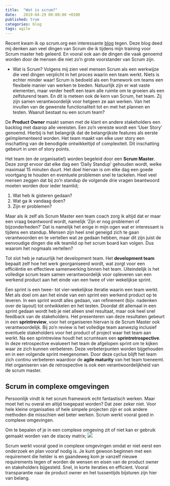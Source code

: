 ```yaml
---
title:  "Wat is scrum?"
date:   2019-04-29 00:00:00 +0100
published: true
categories: blog
tags: agile 
---
```

Recent kwam ik op scrum.org een interessante [blog][1] tegen. Deze blog deed mij denken aan veel dingen van Scrum die ik tijdens mijn training voor Scrum master heb geleerd. En vooral ook aan de dingen die vaak genoemd worden door de mensen die niet zo’n grote voorstander van Scrum zijn.

[1]: https://www.scrum.org/resources/blog/contextless-scrum-principles-or-rules-driven-framework

* Wat is Scrum?
Volgens mij zien veel mensen Scrum als een werkwijze die veel dingen verplicht in het proces waarin een team werkt. Niets is echter minder waar! Scrum is bedoeld als een framework om teams een flexibele manier van werken te bieden. Natuurlijk zijn er wat vaste elementen, maar verder heeft een team alle ruimte om te groeien als een zelfsturend team. En dit is meteen ook de kern van Scrum, het team. Zij zijn samen verantwoordelijk voor hetgeen ze aan werken. Van het invullen van de gewenste functionaliteit tot en met het plannen en testen. Waaruit bestaat nu een scrum team?

De **Product Owner** maakt samen met de klant en andere stakeholders een backlog met daarop alle vereisten. Een zo’n vereiste wordt een ‘User Story’ genoemd. Hierbij is het belangrijk dat de belangrijkste features als eerste geïmplementeerd worden. Het team maakt van elke user story een inschatting van de benodigde ontwikkeltijd of complexiteit. Dit inschatting gebeurt in uren of story points.

Het team (en de organisatie!) worden begeleid door een **Scrum Master**. Deze zorgt ervoor dat elke dag een ‘Daily Standup’ gehouden wordt, welke maximaal 15 minuten duurt. Het doel hiervan is om elke dag een goede voortgang te houden en eventuele problemen snel te tackelen. Heel veel mensen zeggen dat bij zo’n standup de volgende drie vragen beantwoord moeten worden door ieder teamlid;

1. Wat heb ik gisteren gedaan?
2. Wat ga ik vandaag doen?
3. Zijn er problemen?

Maar als ik zelf als Scrum Master een team coach zorg ik altijd dat er maar een vraag beantwoord wordt, namelijk ‘Zijn er nog problemen of bijzonderheden?’ Dat is namelijk het enige in mijn ogen wat er interessant is tijdens een standup. Mensen zijn heel snel geneigd zich te gaan verantwoorden en te vertellen wat ze gedaan hebben, maar dit zijn juist de eenvoudige dingen die elk teamlid op het scrum board kan volgen. Dus waarom het nogmaals vertellen?

Tot slot heb je natuurlijk het development team. Het **development team** bepaalt zelf hoe het werk georganiseerd wordt, wat zorgt voor een efficiëntie en effectieve samenwerking binnen het team. Uiteindelijk is het volledige scrum team samen verantwoordelijk voor opleveren van een werkend product aan het einde van een twee of vier wekelijkse sprint.

Een sprint is een twee- tot vier-wekelijkse iteratie waarin een team werkt. Met als doel om aan het einde van een sprint een werkend product op te leveren. In een sprint wordt alles gedaan, van refinement (bijv. nadenken over de layout) tot ontwikkelen en het testen. Doordat dit allemaal in een sprint gedaan wordt heb je niet alleen snel resultaat, maar ook heel snel feedback van de stakeholders.
Het presenteren van deze resultaten gebeurt in een **sprintreview**, voor het organiseren hiervan is de Scrum Master ook verantwoordelijk. Bij zo’n review is het volledige team aanwezig inclusief eventuele stakeholders voor het product of project waar het team aan werkt.
Na een sprintreview houdt het scrumteam een **sprintretrospective**. In deze retrospective evalueert het team de afgelopen sprint om te kijken waar ze zich kunnen verbeteren. Deze verbeterpunten worden bijgehouden en in een volgende sprint meegenomen. Door deze cyclus blijft het team zich continu verbeteren waardoor de **agile maturity** van het team toeneemt. Het organiseren van de retrospective is ook een verantwoordelijkheid van de scrum master.

## Scrum in complexe omgevingen
Persoonlijk vindt ik het scrum framework echt fantastisch werken. Maar moet het nu overal en altijd toegepast worden? Dat zeer zeker niet. Voor hele kleine organisaties of hele simpele projecten zijn er ook andere methoden die misschien wel beter werken. Scrum werkt vooral goed in complexe omgevingen.

Om te bepalen of je in een complexe omgeving zit of niet kan er gebruik gemaakt worden van de stacey matrix;
<img src="/images/2019/04/stacey-matrix.png" />

Scrum werkt vooral goed in complexe omgevingen omdat er niet eerst een onderzoek en plan vooraf nodig is. Je kunt gewoon beginnen met een requirement die helder is en gaandeweg kom je vanzelf nieuwe requirements tegen of worden de wensen en eisen van de product owner en stakeholders bijgesteld. Snel, in korte iteraties en efficient. Vooral transparantie naar de product owner en het tussentijds bijsturen zijn hier van belang.